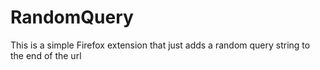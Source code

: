 # RandomQuery
This is a simple Firefox extension that just adds a random query string to the end of the url
